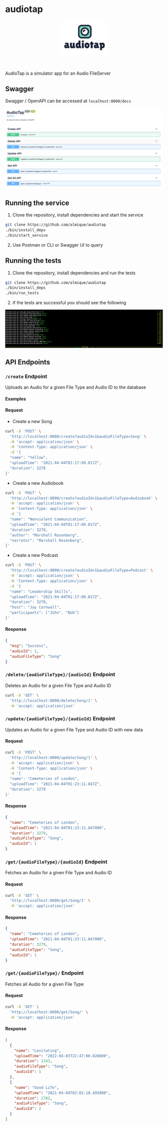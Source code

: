 # audiotap

<p align="center"><img src="https://github.com/almique/audiotap/raw/main/assets/audiotap.png" width="150px"></p>
<br/>

AudioTap is a simulator app for an Audio FileServer

## Swagger 

Swagger / OpenAPI can be accessed at `localhost:8000/docs`

<img src="https://github.com/almique/audiotap/raw/main/assets/screenshot.png">


## Running the service

1. Clone the repository, install dependencies and start the service
```bash
git clone https://github.com/almique/audiotap
./bin/install_deps
./bin/start_service
```

2. Use Postman or CLI or Swagger UI to query 


## Running the tests

1. Clone the repository, install dependencies and run the tests
```bash
git clone https://github.com/almique/audiotap
./bin/install_deps
./bin/run_tests
```

2. If the tests are successful you should see the following

<img src="https://github.com/almique/audiotap/raw/main/assets/tests.png">


## API Endpoints

### `/create` Endpoint
Uploads an Audio for a given File Type and Audio ID to the database

#### Examples

#### **Request** 
- Create a new Song

```bash
curl -X 'POST' \
  'http://localhost:8000/create?audioId=1&audioFileType=Song' \
  -H 'accept: application/json' \
  -H 'Content-Type: application/json' \
  -d '{
  "name": "Yellow",
  "uploadTime": "2021-04-04T01:17:09.017Z",
  "duration": 3278
}'
```
- Create a new Audiobook
  
```bash
curl -X 'POST' \
  'http://localhost:8000/create?audioId=1&audioFileType=Audiobook' \
  -H 'accept: application/json' \
  -H 'Content-Type: application/json' \
  -d '{
  "name": "Nonviolent Communication",
  "uploadTime": "2021-04-04T01:17:09.017Z",
  "duration": 3278,
  "author": "Marshall Rosenberg",
  "narrator": "Marshall Rosenberg",
}'
```
- Create a new Podcast

```bash
curl -X 'POST' \
  'http://localhost:8000/create?audioId=1&audioFileType=Podcast' \
  -H 'accept: application/json' \
  -H 'Content-Type: application/json' \
  -d '{
  "name": "Leadership Skills",
  "uploadTime": "2021-04-04T01:17:09.017Z",
  "duration": 3278,
  "host": "Jay Cornwall",
  "participants": ["John", "Bob"]
}'
```

#### **Response**

```json
{
  "msg": "Success",
  "audioId": 1,
  "audioFileType": "Song"
}
```

### `/delete/{audioFileType}/{audioId}` Endpoint
Deletes an Audio for a given File Type and Audio ID

```bash
curl -X 'GET' \
  'http://localhost:8000/delete/Song/1' \
  -H 'accept: application/json'
```

### `/update/{audioFileType}/{audioId}` Endpoint
Updates an Audio for a given File Type and Audio ID with new data

#### **Request**
```bash
curl -X 'POST' \
  'http://localhost:8000/update/Song/1' \
  -H 'accept: application/json' \
  -H 'Content-Type: application/json' \
  -d '{
  "name": "Cemeteries of London",
  "uploadTime": "2021-04-04T01:23:11.847Z",
  "duration": 3279
}'
```

#### **Response**
```json
{
  "name": "Cemeteries of London",
  "uploadTime": "2021-04-04T01:23:11.847000",
  "duration": 3279,
  "audioFileType": "Song",
  "audioId": 1
}
```

### `/get/{audioFileType}/{audioId}` Endpoint

Fetches an Audio for a given File Type and Audio ID

#### **Request**
```bash
curl -X 'GET' \
  'http://localhost:8000/get/Song/1' \
  -H 'accept: application/json'
```
#### **Response**
```json
{
  "name": "Cemeteries of London",
  "uploadTime": "2021-04-04T01:23:11.847000",
  "duration": 3279,
  "audioFileType": "Song",
  "audioId": 1
}
```

### `/get/{audioFileType}/` Endpoint

Fetches all Audio for a given File Type

#### **Request**
```bash
curl -X 'GET' \
  'http://localhost:8000/get/Song/' \
  -H 'accept: application/json'
```
#### **Response**
```json
[
  {
    "name": "Levitating",
    "uploadTime": "2022-04-03T22:47:00.028000",
    "duration": 1243,
    "audioFileType": "Song",
    "audioId": 1
  },
  {
    "name": "Good Life",
    "uploadTime": "2021-04-04T02:01:18.493000",
    "duration": 2782,
    "audioFileType": "Song",
    "audioId": 2
  }
]
```
